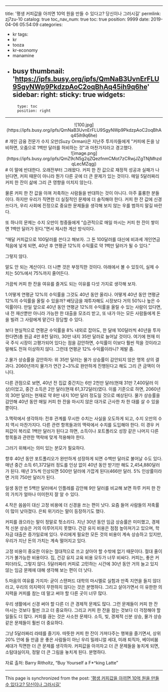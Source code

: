 
---
title: '평생 커피값을 아끼면 10억 원을 만들 수 있다고? 당신이나 그러시길'
permlink: zj7zu-10
catalog: true
toc_nav_num: true
toc: true
position: 9999
date: 2019-04-06 05:54:09
categories:
- kr
tags:
- kr
- tooza
- kr-economy
- manamine
- busy
thumbnail: 'https://ipfs.busy.org/ipfs/QmNaB3UvnErFLU9SgyNWp9PkdzpAoC2oqBhAq45ih9q6he'
sidebar:
    right:
        sticky: true
widgets:
    -
        type: toc
        position: right
---


<center>
![100.jpg](https://ipfs.busy.org/ipfs/QmNaB3UvnErFLU9SgyNWp9PkdzpAoC2oqBhAq45ih9q6he)</center>
#
개인 금융 전문가 수지 오만(Suzy Orman)은 지난주 투자자들에게 "커피에 돈을 낭비하면, 오줌으로 1백만 달러를 허비하는 것"과 마찬가지라고 경고했다.
<center>
![image.png](https://ipfs.busy.org/ipfs/QmZ9cN5g2qZQezfnmCMot7zCRwjJZgTNjMhzdqLecMZqgj)
</center>
#
이 말에 반대한다. 오래전부터 그래왔다. 커피 한 잔 값으로 재정적 성공과 실패가 나뉜다면, 커피 때문이 아니라 뭔가 다른 곳에 더 큰 문제가 있는 것이다. 매일 5달러짜리 커피 한 잔이 삶에 그리 큰 영향을 미치지 않는다. 

 

물론 커피 한 잔 값을 아껴 저축하는 사람들을 반대하는 것이 아니다. 아주 훌륭한 분들이다. 하지만 우리가 직면한 더 실질적인 문제에 더 솔직해야 한다. 커피 한 잔 값에 신경 쓰다가, 우리 사회에 진정으로 중요한 문제들을 생각해 보지 않는 우를 범하지 말길 바란다.

 

또 하나의 문제는 수지 오만이 청중들에게 “습관적으로 매일 마시는 커피 한 잔이 쌓이면 1백만 달러가 된다.”면서 제시한 계산 방식이다. 

 

“매달 커피값으로 100달러를 쓴다고 해보자. 그 돈 100달러를 대신에 비과세 개인연금 적음에 넣게 되면, 40년 후 연평균 12%의 수익률로 약 1백만 달러가 될 수 있다.”

 

그렇지 않다.

 

말도 안 되는 계산이다. 더 나쁜 것은 부정직한 것이다. 아래에서 볼 수 있듯이, 실제 수치는 50%에서 75%까지 줄어든다. 

 

가끔씩 커피 한 잔을 여유를 즐겨도 되는 이유를 다섯 가지로 생각해 보자.

 

1.어떻게 연평균 12%의 수익률을 그것도 40년 동안 올리나. 어떻게 40년 동안 연평균 12%의 수익률을 올릴 수 있을까? 배당금을 재투자해도 시장보다 거의 50%나 높은 수익률이다. 만일 앞으로 40년 동안 연평균 12%의 수익률을 올릴 수 있는 사람이 있다면, 내 전 재산뿐만 아니라 가능한 한 대출을 모조리 받고, 또 내가 아는 모든 사람들에게 돈을 빌려 그 사람에게 맡긴다 장담할 수 있다. 

 

보다 현실적으로 연평균 수익률을 8% 내외로 잡아도, 한 달에 100달러씩 40년을 투자한다면(총 원금 4만 8천 달러), 30만 내지 35만 달러로 늘어날 것이다. 여기에 현재 미국 주식 시장이 고평가되어 있다는 점을 감안하면, 수익률이 이보다 훨씬 적을 것이라고 말해도 전혀 이상하지 않다. 그런데 연평균 12% 수익률이라니? 제발 좀.

 

2.물가 상승률을 감안하자: 위 35만 달러는 물가 상승률이 감안되지 않은 명목 상의 결과다. 2060년까지 물가가 연간 2~3%로 완만하게 진행된다고 해도 그리 큰 금액이 아니다. 

다른 관점으로 보면, 40년 전 집값 중간치는 6만 2천만 달러(현재 31만 7,400달러 이상)이었고, 중간 소득은 2만 달러(현재 61,372달러)였다. 이를 기준으로 하면, 2060년의 30만 달러는 현재로 약 8만 내지 10만 달러 정도일 것으로 예상된다. 물가 상승률을 감안해 40년 동안 매일 커피 한 잔을 마시지 않은 대가로 근사한 차 한 대를 살 수 있을 뿐이다.

 

3.맥락에서 생각하자: 전후 관계를 무시한 수치는 사실을 오도하게 되고, 수지 오만의 수치 역시 마찬가지다. 다른 관련 항목들과의 맥락에서 수치를 도입해야 한다. 이 경우 커피값이 복리로 1백만 달러가 된다고 하면, 소득이나 포트폴리오 성장 같은 나머지 다른 항목들과 관련한 맥락에 맞게 적용해야 한다. 

 

그러기 위해서는 의미 있는 분모가 필요하다.

 

향후 40년 동안 포트폴리오가 완만하게 성장하게 되면 수백만 달러로 불어날 수도 있다. 매년 중간 소득 61,372달러 정도를 인상 없이 40년 동안 받기만 해도 2,454,880달러가 된다. 매년 3%씩 인상되면 500만 달러에 가깝게 된다(466만 달러. 5% 인상률이라면 거의 750만 달러가 된다. 

 

일생 동안 번 5백만 달러에서 인플레를 감안해 9만 달러를 비교해 보면 하루 커피 한 잔의 가치가 얼마나 미미한지 잘 알 수 있다. 

 

4.작은 씀씀이 대신 고정 비용에 더 신경을 쓰는 편이 낫다. 요즘 들어 사람들의 저축률이 많이 낮아졌다. 은퇴 위기라는 말이 등장하기도 했다. 

 

커피를 끊으라는 말이 정말로 헛소리다. 지난 30년 동안 임금 상승률은 미미했고, 경제적 신분 상승은 거의 이루어지지 못했다. 건강 유지 비용은 점점 높아져가고 있으며, 학자금 대출은 증가일로에 있다. 우리에게 필요한 모든 것의 비용이 계속 상승하고 있지만, 우리가 지난 돈의 가치는 계속 떨어지고 있다.

 

고정 비용이 중요한 이유는 절대적으로 쓰고 살아야 할 수밖에 없기 때문이다. 절대 줄이기가 불가능한 비용이다. 집, 건강 유지 교육 비용 모두가 너무 비싸다. 커피는, 좋은 커피더라도, 그렇지 않다. 5달러짜리 커피로 고민하는 시간에 30년 동안 거의 늘고 있지 않는 임금 문제에 대해 생각해 보는 편이 더 낫다. 

 

5.마음의 여유를 가지자: 굳이 스탠퍼드 대학의 마시멜로 실험과 만족 지연을 들지 않더라고, 우리의 의지력이 무한하지 않다는 것은 분명하다. 그리고 살아가면서 이 유한한 의지력을 커피를 참는 데 말고 써야 할 다른 곳이 너무 많다. 

 

우리 생활에서 신경 써야 할 다른 더 큰 경제적 문제도 많다. 그런 문제들이 커피 한 잔 마시는 것보다 훨씬 크고 더 중요하다. 그리고 커피 한 잔을 참는 것보다 더 걱정해야 할 일들도 더 많다. 커피를 끊는 것은 사소한 문제다. 소득, 빚, 경제적 신분 상승, 물가 상승 같은 문제들이 훨씬 더 중요하다.

 

그냥 5달러짜리 라테를 즐기자. 따뜻한 커피 한 잔이 가져다주는 행복을 즐기면서, 상위 20% 안에 들 만큼 운 좋은 사람들이 아닌 우리 밀레니얼 세대, 미래 퇴직자, 베이비붐 세대가 직면한 더 큰 문제를 생각하자. 커피값을 아끼자고 더 큰 문제들을 놓치게 되면, 소탐대실이자, 정말 더 큰 그림을 놓치게 된다. 분명하다. 

 

자료 출처: Barry Ritholtz, “Buy Yourself a F*^king Latte”

- - -

This page is synchronized from the post: ['평생 커피값을 아끼면 10억 원을 만들 수 있다고? 당신이나 그러시길'](https://steemit.com/@pius.pius/zj7zu-10)
